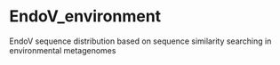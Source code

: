 # EndoV_environment
EndoV sequence distribution based on sequence similarity searching in environmental metagenomes
